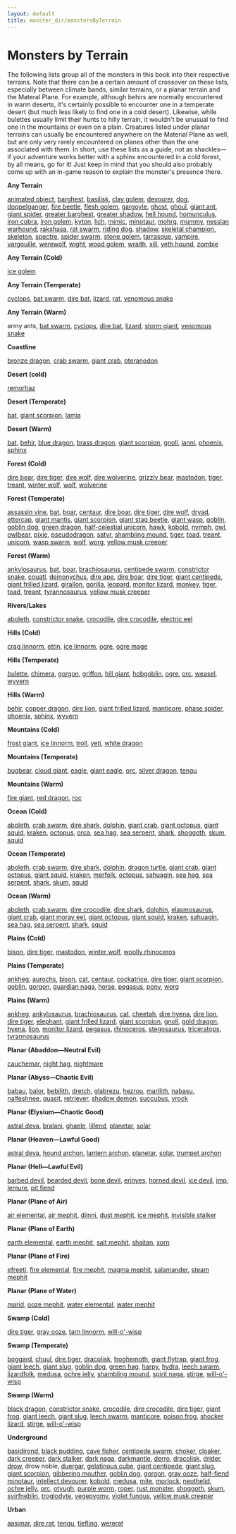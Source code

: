 ```yaml
---
layout: default
title: monster_dir/monstersByTerrain
---
```

# Monsters by Terrain

The following lists group all of the monsters in this book into their respective terrains. Note that there can be a certain amount of crossover on these lists, especially between climate bands, similar terrains, or a planar terrain and the Materal Plane. For example, although behirs are normally encountered in warm deserts, it's certainly possible to encounter one in a temperate desert (but much less likely to find one in a cold desert). Likewise, while bulettes usually limit their hunts to hilly terrain, it wouldn't be unusual to find one in the mountains or even on a plain. Creatures listed under planar terrains can usually be encountered anywhere on the Material Plane as well, but are only very rarely encountered on planes other than the one associated with them. In short, use these lists as a guide, not as shackles—if your adventure works better with a sphinx encountered in a cold forest, by all means, go for it! Just keep in mind that you should also probably come up with an in-game reason to explain the monster's presence there.

**Any Terrain**

[animated object](animatedObject#_animated-object), [barghest](barghest#_barghest), [basilisk](basilisk#_basilisk), [clay golem](golem#_golem-clay), [devourer](devourer#_devourer), [dog](dog#_dog), [doppelganger](doppelganger#_doppelganger), [fire beetle](beetle#_beetle-fire), [flesh golem](golem#_golem-flesh), [gargoyle](gargoyle#_gargoyle), [ghost](ghost#_ghost), [ghoul](ghoul#_ghoul), [giant ant](ant#_ant-giant), [giant spider](spider#_spider-giant), [greater barghest](barghest#_greater-barghest), [greater shadow](shadow#_shadow-greater), [hell hound](hellHound#_hell-hound), [homunculus](homunculus#_homunculus), [iron cobra](ironCobra#_iron-cobra), [iron golem](golem#_golem-iron), [kyton](kyton#_kyton), [lich](lich#_lich), [mimic](mimic#_mimic), [minotaur](minotaur#_minotaur), [mohrg](mohrg#_mohrg), [mummy](mummy#_mummy), [nessian warhound](hellHound#_hell-hound-nessian), [rakshasa](rakshasa#_rakshasa), [rat swarm](rat#_rat-swarm), [riding dog](dog#_dog-riding), [shadow](shadow#_shadow), [skeletal champion](skeletalChampion#_skeletal-champion), [skeleton](skeleton#_skeleton), [spectre](spectre#_spectre), [spider swarm](spider#_spider-swarm), [stone golem](golem#_golem-stone), [tarrasque](tarrasque#_tarrasque), [vampire](vampire#_vampire), [vargouille](vargouille#_vargouille), [werewolf](lycanthrope#_lycanthrope-werewolf), [wight](wight#_wight), [wood golem](golem#_golem-wood), [wraith](wraith#_wraith), [xill](xill#_xill), [yeth hound](yethHound#_yeth-hound), [zombie](zombie#_zombie)

**Any Terrain (Cold)**

[ice golem](golem#_golem-ice)

**Any Terrain (Temperate)**

[cyclops](cyclops#_cyclops), [bat swarm](bat#_bat-swarm), [dire bat](bat#_bat-dire), [lizard](familiar#_lizard), [rat](familiar#_rat), [venomous snake](snake#_snake-venomous)

**Any Terrain (Warm)**

army ants, [bat swarm](bat#_bat-swarm), [cyclops](cyclops#_cyclops), [dire bat](bat#_bat-dire), [lizard](familiar#_lizard), [storm giant](giant#_giant-storm), [venomous snake](snake#_snake-venomous)

**Coastline**

[bronze dragon](dragon#_metallic-dragon-bronze), [crab swarm](crab#_crab-swarm), [giant crab](crab#_crab-giant), [pteranodon](dinosaur#_dinosaur-pteranodon)

**Desert (cold)**

[remorhaz](remorhaz#_remorhaz)

**Desert (Temperate)**

[bat](familiar#_bat), [giant scorpion](scorpion#_scorpion-giant), [lamia](lamia#_lamia)

**Desert (Warm)**

[bat](familiar#_bat), [behir](behir#_behir), [blue dragon](dragon#_chromatic-dragon-blue), [brass dragon](dragon#_metallic-dragon-brass), [giant scorpion](scorpion#_scorpion-giant), [gnoll](gnoll#_gnoll), [janni](genie#_genie-janni), [phoenix](phoenix#_phoenix), [sphinx](sphinx#_sphinx)

**Forest (Cold)**

[dire bear](bear#_bear-dire), [dire tiger](tiger#_tiger-dire), [dire wolf](wolf#_wolf-dire), [dire wolverine](wolverine#_wolverine-dire), [grizzly bear](bear#_bear-grizzly), [mastodon](elephant#_elephant-mastodon), [tiger](tiger#_tiger), [treant](treant#_treant), [winter wolf](worg#_worg-winter-wolf), [wolf](wolf#_wolf), [wolverine](wolverine#_wolverine)

**Forest (Temperate)**

[assassin vine](assassinVine#_assassin-vine), [bat](familiar#_bat), [boar](boar#_boar), [centaur](centaur#_centaur), [dire boar](boar#_boar-dire), [dire tiger](tiger#_tiger-dire), [dire wolf](wolf#_wolf-dire), [dryad](dryad#_dryad), [ettercap](ettercap#_ettercap), [giant mantis](mantis#_mantis-giant), [giant scorpion](scorpion#_scorpion-giant), [giant stag beetle](beetle#_beetle-giant), [giant wasp](wasp#_wasp-giant), [goblin](goblin#_goblin), [goblin dog](goblinDog#_goblin-dog), [green dragon](dragon#_chromatic-dragon-green), [half-celestial unicorn](halfCelestial#_half-celestial), [hawk](familiar#_hawk), [kobold](kobold#_kobold), [nymph](nymph#_nymph), [owl](familiar#_owl), [owlbear](owlbear#_owlbear), [pixie](pixie#_pixie), [pseudodragon](pseudodragon#_pseudodragon), [satyr](satyr#_satyr), [shambling mound](shamblingMound#_shambling-mound), [tiger](tiger#_tiger), [toad](familiar#_toad), [treant](treant#_treant), [unicorn](unicorn#_unicorn), [wasp swarm](wasp#_wasp-swarm), [wolf](wolf#_wolf), [worg](worg#_worg), [yellow musk creeper](yellowMuskCreeper#_yellow-musk-creeper)

**Forest (Warm)**

[ankylosaurus](dinosaur#_dinosaur-ankylosaurus), [bat](familiar#_bat), [boar](boar#_boar), [brachiosaurus](dinosaur#_dinosaur-brachiosaurus), [centipede swarm](centipede#_centipede-swarm), [constrictor snake](snake#_snake-constrictor), [couatl](couatl#_couatl), [deinonychus](dinosaur#_dinosaur-deinonychus), [dire ape](ape#_ape-dire), [dire boar](boar#_boar-dire), [dire tiger](tiger#_tiger-dire), [giant centipede](centipede#_centipede-giant), [giant frilled lizard](lizard#_lizard-giant-frilled), [girallon](girallon#_girallon), [gorilla](ape#_ape-gorilla), [leopard](cat#_cat-leopard), [monitor lizard](lizard#_lizard-monitor), [monkey](familiar#_monkey), [tiger](tiger#_tiger), [toad](familiar#_toad), [treant](treant#_treant), [tyrannosaurus](dinosaur#_dinosaur-tyrannosaurus), [yellow musk creeper](yellowMuskCreeper#_yellow-musk-creeper)

**Rivers/Lakes**

[aboleth](aboleth#_aboleth), [constrictor snake](snake#_snake-constrictor), [crocodile](crocodile#_crocodile), [dire crocodile](crocodile#_crocodile-dire), [electric eel](eel#_eel-electric)

**Hills (Cold)**

[crag linnorm](linnorm#_linnorm-crag), [ettin](ettin#_ettin), [ice linnorm](linnorm#_linnorm-ice), [ogre](ogre#_ogre), [ogre mage](oni#_oni-ogre-mage)

**Hills (Temperate)**

[bulette](bulette#_bulette), [chimera](chimera#_chimera), [gorgon](gorgon#_gorgon), [griffon](griffon#_griffon), [hill giant](giant#_giant-hill), [hobgoblin](hobgoblin#_hobgoblin), [ogre](ogre#_ogre), [orc](orc#_orc), [weasel](familiar#_weasel), [wyvern](wyvern#_wyvern)

**Hills (Warm)**

[behir](behir#_behir), [copper dragon](dragon#_metallic-dragon-copper), [dire lion](lion#_lion-dire), [giant frilled lizard](lizard#_lizard-giant-frilled), [manticore](manticore#_manticore), [phase spider](phaseSpider#_phase-spider), [phoenix](phoenix#_phoenix), [sphinx](sphinx#_sphinx), [wyvern](wyvern#_wyvern)

**Mountains (Cold)**

[frost giant](giant#_giant-frost), [ice linnorm](linnorm#_linnorm-ice), [troll](troll#_troll), [yeti](yeti#_yeti), [white dragon](dragon#_chromatic-dragon-white)

**Mountains (Temperate)**

[bugbear](bugbear#_bugbear), [cloud giant](giant#_giant-cloud), [eagle](eagle#_eagle), [giant eagle](eagle#_eagle-giant), [orc](orc#_orc), [silver dragon](dragon#_metallic-dragon-silver), [tengu](tengu#_tengu)

**Mountains (Warm)**

[fire giant](giant#_giant-fire), [red dragon](dragon#_chromatic-dragon-red), [roc](roc#_roc)

**Ocean (Cold)**

[aboleth](aboleth#_aboleth), [crab swarm](crab#_crab-swarm), [dire shark](shark#_shark-dire), [dolphin](dolphin#_dolphin), [giant crab](crab#_crab-giant), [giant octopus](octopus#_octopus-giant), [giant squid](squid#_squid-giant), [kraken](kraken#_kraken), [octopus](octopus#_octopus), [orca](dolphin#_dolphin-orca), [sea hag](seaHag#_sea-hag), [sea serpent](seaSerpent#_sea-serpent), [shark](shark#_shark), [shoggoth](shoggoth#_shoggoth), [skum](skum#_skum), [squid](squid#_squid)

**Ocean (Temperate)**

[aboleth](aboleth#_aboleth), [crab swarm](crab#_crab-swarm), [dire shark](shark#_shark-dire), [dolphin](dolphin#_dolphin), [dragon turtle](dragonTurtle#_dragon-turtle), [giant crab](crab#_crab-giant), [giant octopus](octopus#_octopus-giant), [giant squid](squid#_squid-giant), [kraken](kraken#_kraken), [merfolk](merfolk#_merfolk), [octopus](octopus#_octopus), [sahuagin](sahuagin#_sahuagin), [sea hag](seaHag#_sea-hag), [sea serpent](seaSerpent#_sea-serpent), [shark](shark#_shark), [skum](skum#_skum), [squid](squid#_squid)

**Ocean (Warm)**

[aboleth](aboleth#_aboleth), [crab swarm](crab#_crab-swarm), [dire crocodile](crocodile#_crocodile-dire), [dire shark](shark#_shark-dire), [dolphin](dolphin#_dolphin), [elasmosaurus](dinosaur#_dinosaur-elasmosaurus), [giant crab](crab#_crab-giant), [giant moray eel](eel#_eel-giant-moray), [giant octopus](octopus#_octopus-giant), [giant squid](squid#_squid-giant), [kraken](kraken#_kraken), [sahuagin](sahuagin#_sahuagin), [sea hag](seaHag#_sea-hag), [sea serpent](seaSerpent#_sea-serpent), [shark](shark#_shark), [squid](squid#_squid)

**Plains (Cold)**

[bison](herdAnimal#_herd-animal-bison), [dire tiger](tiger#_tiger-dire), [mastodon](elephant#_elephant-mastodon), [winter wolf](worg#_worg-winter-wolf), [woolly rhinoceros](rhinoceros#_rhinoceros-woolly)

**Plains (Temperate)**

[ankheg](ankheg#_ankheg), [aurochs](herdAnimal#_herd-animal-aurochs), [bison](herdAnimal#_herd-animal-bison), [cat](familiar#_cat), [centaur](centaur#_centaur), [cockatrice](cockatrice#_cockatrice), [dire tiger](tiger#_tiger-dire), [giant scorpion](scorpion#_scorpion-giant), [goblin](goblin#_goblin), [gorgon](gorgon#_gorgon), [guardian naga](naga#_naga-guardian), [horse](horse#_horse), [pegasus](pegasus#_pegasus), [pony](horse#_horse-pony), [worg](worg#_worg)

**Plains (Warm)**

[ankheg](ankheg#_ankheg), [ankylosaurus](dinosaur#_dinosaur-ankylosaurus), [brachiosaurus](dinosaur#_dinosaur-brachiosaurus), [cat](familiar#_cat), [cheetah](cat#_cat-cheetah), [dire hyena](hyena#_hyena-dire), [dire lion](lion#_lion-dire), [dire tiger](tiger#_tiger-dire), [elephant](elephant#_elephant), [giant frilled lizard](lizard#_lizard-giant-frilled), [giant scorpion](scorpion#_scorpion-giant), [gnoll](gnoll#_gnoll), [gold dragon](dragon#_metallic-dragon-gold), [hyena](hyena#_hyena), [lion](lion#_lion), [monitor lizard](lizard#_lizard-monitor), [pegasus](pegasus#_pegasus), [rhinoceros](rhinoceros#_rhinoceros), [stegosaurus](dinosaur#_dinosaur-stegosaurus), [triceratops](dinosaur#_dinosaur-triceratops), [tyrannosaurus](dinosaur#_dinosaur-tyrannosaurus)

**Planar (Abaddon—Neutral Evil)**

[cauchemar](nightmare#_nightmare-cauchemar), [night hag](nightHag#_night-hag), [nightmare](nightmare#_nightmare)

**Planar (Abyss—Chaotic Evil)**

[babau](demon#_demon-babau), [balor](demon#_demon-balor), [bebilith](bebilith#_bebilith), [dretch](demon#_demon-dretch), [glabrezu](demon#_demon-glabrezu), [hezrou](demon#_demon-hezrou), [marilith](demon#_demon-marilith), [nabasu](demon#_demon-nabasu), [nalfeshnee](demon#_demon-nalfeshnee), [quasit](demon#_demon-quasit), [retriever](retriever#_retriever), [shadow demon](demon#_demon-shadow), [succubus](demon#_demon-succubus), [vrock](demon#_demon-vrock)

**Planar (Elysium—Chaotic Good)**

[astral deva](angel#_angel-astral-deva), [bralani](azata#_azata-bralani), [ghaele](azata#_azata-ghaele), [lillend](azata#_azata-lillend), [planetar](angel#_angel-planetar), [solar](angel#_angel-solar)

**Planar (Heaven—Lawful Good)**

[astral deva](angel#_angel-astral-deva), [hound archon](archon#_archon-hound), [lantern archon](archon#_archon-lantern), [planetar](angel#_angel-planetar), [solar](angel#_angel-solar), [trumpet archon](archon#_archon-trumpet)

**Planar (Hell—Lawful Evil)**

[barbed devil](devil#_devil-barbed), [bearded devil](devil#_devil-bearded), [bone devil](devil#_devil-bone), [erinyes](devil#_devil-erinyes), [horned devil](devil#_devil-horned), [ice devil](devil#_devil-ice), [imp](devil#_devil-imp), [lemure](devil#_devil-lemure), [pit fiend](devil#_devil-pit-fiend)

**Planar (Plane of Air)**

[air elemental](elemental#_elemental-air), [air mephit](mephit#_mephit), [djinni](genie#_genie-djinni), [dust mephit](mephit#_mephit), [ice mephit](mephit#_mephit), [invisible stalker](invisibleStalker#_invisible-stalker)

**Planar (Plane of Earth)**

[earth elemental](elemental#_elemental-earth), [earth mephit](mephit#_mephit), [salt mephit](mephit#_mephit), [shaitan](genie#_genie-shaitan), [xorn](xorn#_xorn)

**Planar (Plane of Fire)**

[efreeti](genie#_genie-efreeti), [fire elemental](elemental#_elemental-fire), [fire mephit](mephit#_mephit), [magma mephit](mephit#_mephit), [salamander](salamander#_salamander), [steam mephit](mephit#_mephit)

**Planar (Plane of Water)**

[marid](genie#_genie-marid), [ooze mephit](mephit#_mephit), [water elemental](elemental#_elemental-water), [water mephit](mephit#_mephit)

**Swamp (Cold)**

[dire tiger](tiger#_tiger-dire), [gray ooze](grayOoze#_gray-ooze), [tarn linnorm](linnorm#_linnorm-tarn), [will-o'-wisp](willOWisp#_will-o-wisp)

**Swamp (Temperate)**

[boggard](boggard#_boggard), [chuul](chuul#_chuul), [dire tiger](tiger#_tiger-dire), [dracolisk](halfDragon#_half-dragon), [froghemoth](froghemoth#_froghemoth), [giant flytrap](flytrap#_flytrap-giant), [giant frog](frog#_frog-giant), [giant leech](leech#_leech-giant), [giant slug](slug#_slug-giant), [goblin dog](goblinDog#_goblin-dog), [green hag](greenHag#_green-hag), [harpy](harpy#_harpy), [hydra](hydra#_hydra), [leech swarm](leech#_leech-swarm), [lizardfolk](lizardfolk#_lizardfolk), [medusa](medusa#_medusa), [ochre jelly](ochreJelly#_ochre-jelly), [shambling mound](shamblingMound#_shambling-mound), [spirit naga](naga#_naga-spirit), [stirge](stirge#_stirge), [will-o'-wisp](willOWisp#_will-o-wisp)

**Swamp (Warm)**

[black dragon](dragon#_chromatic-dragon-black), [constrictor snake](snake#_snake-constrictor), [crocodile](crocodile#_crocodile), [dire crocodile](crocodile#_crocodile-dire), [dire tiger](tiger#_tiger-dire), [giant frog](frog#_frog-giant), [giant leech](leech#_leech-giant), [giant slug](slug#_slug-giant), [leech swarm](leech#_leech-swarm), [manticore](manticore#_manticore), [poison frog](frog#_frog-poison), [shocker lizard](shockerLizard#_shocker-lizard), [stirge](stirge#_stirge), [will-o'-wisp](willOWisp#_will-o-wisp)

**Underground**

[basidirond](basidirond#_basidirond), [black pudding](blackPudding#_black-pudding), [cave fisher](caveFisher#_cave-fisher), [centipede swarm](centipede#_centipede-swarm), [choker](choker#_choker), [cloaker](cloaker#_cloaker), [dark creeper](darkCreeper#_dark-creeper), [dark stalker](darkStalker#_dark-stalker), [dark naga](naga#_naga-dark), [darkmantle](darkmantle#_darkmantle), [derro](derro#_derro), [dracolisk](halfDragon#_half-dragon), [drider](drider#_drider), [drow](drow#_drow), drow noble, [duergar](duergar#_duergar), [gelatinous cube](gelatinousCube#_gelatinous-cube), [giant centipede](centipede#_centipede-giant), [giant slug](slug#_slug-giant), [giant scorpion](scorpion#_scorpion-giant), [gibbering mouther](gibberingMouther#_gibbering-mouther), [goblin dog](goblinDog#_goblin-dog), [gorgon](gorgon#_gorgon), [gray ooze](grayOoze#_gray-ooze), [half-fiend minotaur](halfFiend#_half-fiend), [intellect devourer](intellectDevourer#_intellect-devourer), [kobold](kobold#_kobold), [medusa](medusa#_medusa), [mite](mite#_mite), [morlock](morlock#_morlock), [neothelid](neothelid#_neothelid), [ochre jelly](ochreJelly#_ochre-jelly), [orc](orc#_orc), [otyugh](otyugh#_otyugh), [purple worm](purpleWorm#_purple-worm), [roper](roper#_roper), [rust monster](rustMonster#_rust-monster), [shoggoth](shoggoth#_shoggoth), [skum](skum#_skum), [svirfneblin](svirfneblin#_svirfneblin), [troglodyte](troglodyte#_troglodyte), [vegepygmy](vegepygmy#_vegepygmy), [violet fungus](violetFungus#_violet-fungus), [yellow musk creeper](yellowMuskCreeper#_yellow-musk-creeper)

**Urban**

[aasimar](aasimar#_aasimar), [dire rat](rat#_rat-dire), [tengu](tengu#_tengu), [tiefling](tiefling#_tiefling), [wererat](lycanthrope#_lycanthrope-wererat)

